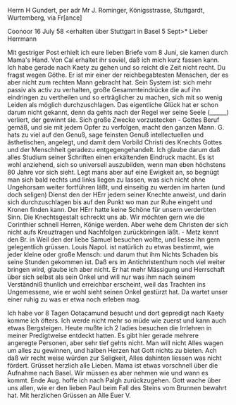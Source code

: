 Herrn H Gundert, per adr Mr J. Rominger, Königsstrasse, Stuttgardt, Wurtemberg, via Fr[ance]

 Coonoor 16 July 58
 <erhalten über Stuttgart in Basel 5 Sept>*
Lieber Herrmann

Mit gestriger Post erhielt ich eure lieben Briefe vom 8 Juni, sie kamen durch Mama's Hand. Von Cal erhaltet ihr soviel, daß ich mich kurz fassen kann. Ich habe gerade nach Kaety zu gehen und so reicht die Zeit nicht recht. Du fragst wegen Göthe. Er ist mir einer der reichbegabtesten Menschen, der es aber nicht zum rechten Mann gebracht hat. Sein System ist: sich mehr passiv als activ zu verhalten, große Gesammteindrücke die auf ihn eindringen zu vertheilen und so erträglicher zu machen, sich mit so wenig Leiden als möglich durchzuschlagen. Das eigentliche Glück hat er schon darum nicht gekannt, denn da gehts nach der Regel wer seine Seele (______) verliert, der gewinnt sie. Sich große Zwecke vorzustecken - Gottes Beruf gemäß, und sie mit jedem Opfer zu verfolgen, macht den ganzen Mann. G. hats zu viel auf den Genuß, sage feinsten Genuß intellectuellen und ästhetischen, angelegt, und damit dem Vorbild Christi des Knechts Gottes und der Menschheit geradezu entgegengehandelt. Ich glaube darum daß alles Studium seiner Schriften einen erkältenden Eindruck macht. Es ist wohl anziehend, sich so universell auszubilden, wenn man eben höchstens 80 Jahre vor sich sieht. Legt mans aber auf eine Ewigkeit an, so begnügt man sich bald rechts und links liegen zu lassen, was sich nicht ohne Ungehorsam weiter fortführen läßt, und einseitig zu werden im harten (und doch seligen) Dienst den der HErr jedem seiner Knechte anweist, und darin sich durchzuschlagen bis auf den Punkt wo man zur Ruhe eingeht und Kronen finden kann. Der HErr hatte keine Schöne für unsern verderbten Sinn. Die Knechtsgestalt schreckt uns ab. Wir möchten gern wie die Corinthier schnell Herren, Könige werden. Aber wehe dem Christen der sich nicht aufs Kreuztragen und Nachfolgen zurückbringen läßt. - Metz kennt den Br. in Weil den der liebe Samuel besuchen wollte, und liesse ihn gern gelegentlich grüssen. Louis Napol. ist natürlich zu etwas bestimmt, wie jeder kleine oder große Mensch: und darum thut ihm Nichts Schaden bis seine Stunden gekommen ist. Daß ers im Antichristenthum noch viel weiter bringen wird, glaube ich aber nicht. Er hat mehr Mässigung und Herrschaft über sich selbst als sein Onkel und will nur was ihm nach seinem Verständniß thunlich und erreichbar erscheint, weil das Trachten ins Ungemessene, wie er wohl sieht seinen Onkel gestürzt hat. Da wartet unser einer ruhig zu was er etwa noch erleben mag.

Ich habe vor 8 Tagen Ootacamund besucht und dort gepredigt nach Kaety komme ich öfters. Ich werde nicht mehr so müde wie zuerst und kann auch etwas Bergsteigen. Heute mußte ich 2 ladies besuchen die Irrlehren in meiner Predigtweise entdeckt hatten. Es gibt hier gerade mehrere angeregte Personen, aber sehr tief gehts nicht. Man will nicht Alles wagen um alles zu gewinnen, und halben Herzen hat Gott nichts zu bieten. Ach daß wir recht weise würden zur Seligkeit, Alles dahinten liessen was nicht fördert. Grüsset herzlich alle Lieben. Mama ist etwas vorschnell über die Aufnahme nach Basel. Wir müssen es aber nehmen wie und wann es kommt. Ende Aug. hoffe ich nach Palgh zurückzugehen. Gott wache über uns allen, wie er den lieben Paul beim Fall des Steins vom Brunnen bewahrt hat. Mit herzlichen Grüssen an Alle
 Euer V.

